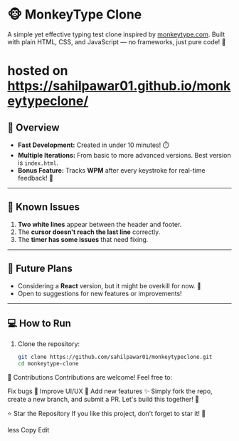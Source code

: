# 🐵 MonkeyType Clone

A simple yet effective typing test clone inspired by [monkeytype.com](https://monkeytype.com). Built with plain HTML, CSS, and JavaScript — no frameworks, just pure code! 🚀
# hosted on https://sahilpawar01.github.io/monkeytypeclone/

## 📄 Overview
- **Fast Development:** Created in under 10 minutes! ⏱️
- **Multiple Iterations:** From basic to more advanced versions. Best version is `index.html`.
- **Bonus Feature:** Tracks **WPM** after every keystroke for real-time feedback! 🎯

---

## 🐛 Known Issues
1. **Two white lines** appear between the header and footer.
2. The **cursor doesn't reach the last line** correctly.
3. The **timer has some issues** that need fixing.

---

## 🧩 Future Plans
- Considering a **React** version, but it might be overkill for now. 🤔
- Open to suggestions for new features or improvements!

---

## 💻 How to Run
1. Clone the repository:
   ```bash
   git clone https://github.com/sahilpawar01/monkeytypeclone.git
   cd monkeytype-clone

🤝 Contributions
Contributions are welcome! Feel free to:

Fix bugs 🐞
Improve UI/UX 🎨
Add new features ✨
Simply fork the repo, create a new branch, and submit a PR. Let's build this together! 🚀

⭐ Star the Repository
If you like this project, don't forget to star it! 🌟

less
Copy
Edit

